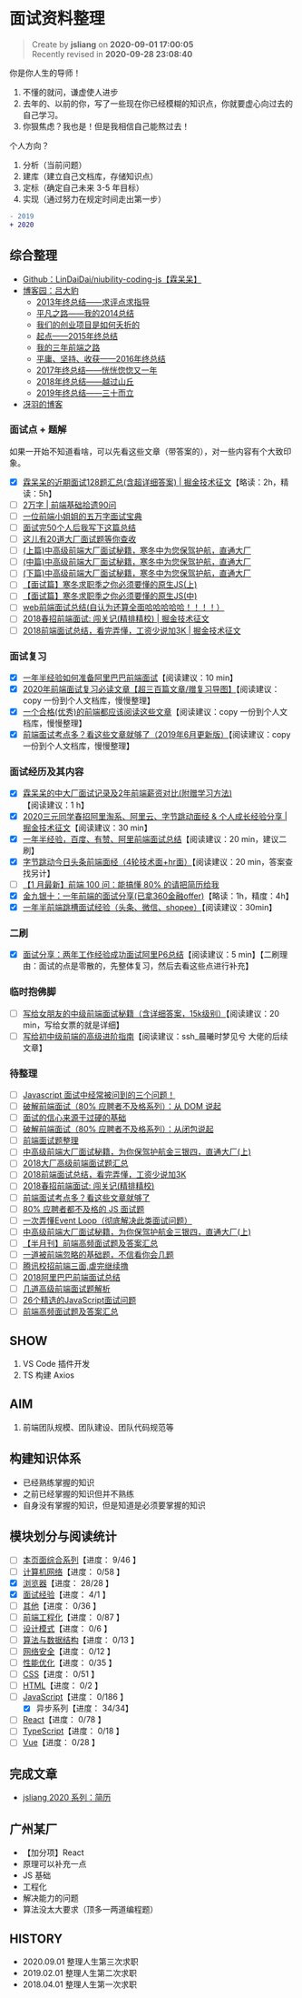 面试资料整理
===

> Create by **jsliang** on **2020-09-01 17:00:05**  
> Recently revised in **2020-09-28 23:08:40**

你是你人生的导师！

1. 不懂的就问，谦虚使人进步
2. 去年的、以前的你，写了一些现在你已经模糊的知识点，你就要虚心向过去的自己学习。
3. 你狠焦虑？我也是！但是我相信自己能熬过去！

个人方向？

1. 分析（当前问题）
2. 建库（建立自己文档库，存储知识点）
3. 定标（确定自己未来 3-5 年目标）
4. 实现（通过努力在规定时间走出第一步）

```diff
- 2019
+ 2020
```

## 综合整理

* [Github：LinDaiDai/niubility-coding-js【霖呆呆】](https://github.com/LinDaiDai/niubility-coding-js)
* [博客园：吕大豹](https://www.cnblogs.com/lvdabao/)
  * [2013年终总结——求评点求指导](https://www.cnblogs.com/lvdabao/p/3506352.html)
  * [平凡之路——我的2014总结](https://www.cnblogs.com/lvdabao/p/2014_summary.html)
  * [我们的创业项目是如何夭折的](https://www.cnblogs.com/lvdabao/p/4596429.html)
  * [起点——2015年终总结](https://www.cnblogs.com/lvdabao/p/5178852.html)
  * [我的三年前端之路](https://www.cnblogs.com/lvdabao/p/5658389.html)
  * [平庸、坚持、收获——2016年终总结](https://www.cnblogs.com/lvdabao/p/6228024.html)
  * [2017年终总结——恍恍惚惚又一年](https://www.cnblogs.com/lvdabao/p/8258025.html)
  * [2018年终总结——越过山丘](https://www.cnblogs.com/lvdabao/p/10211898.html)
  * [2019年终总结——三十而立](https://www.cnblogs.com/lvdabao/p/12142637.html)
* [冴羽的博客](https://github.com/mqyqingfeng/Blog)

### 面试点 + 题解

如果一开始不知道看啥，可以先看这些文章（带答案的），对一些内容有个大致印象。

* [x] [霖呆呆的近期面试128题汇总(含超详细答案) | 掘金技术征文](https://juejin.im/post/6844904151369908232)【略读：2h，精读：5h】
* [ ] [2万字 | 前端基础拾遗90问](https://juejin.im/post/6844904116552990727)
* [ ] [一位前端小姐姐的五万字面试宝典](https://juejin.im/post/6844904121380667399)
* [ ] [面试完50个人后我写下这篇总结](https://juejin.im/post/6844904019165446158)
* [ ] [这儿有20道大厂面试题等你查收](https://juejin.im/post/6844903874705227789)
* [ ] [(上篇)中高级前端大厂面试秘籍，寒冬中为您保驾护航，直通大厂](https://juejin.im/post/6844903776512393224)
* [ ] [(中篇)中高级前端大厂面试秘籍，寒冬中为您保驾护航，直通大厂](https://juejin.im/post/6844903801153945608)
* [ ] [(下篇)中高级前端大厂面试秘籍，寒冬中为您保驾护航，直通大厂](https://juejin.im/post/6844903830979608584)
* [ ] [【面试篇】寒冬求职季之你必须要懂的原生JS(上)](https://juejin.im/post/6844903815053852685)
* [ ] [【面试篇】寒冬求职季之你必须要懂的原生JS(中)](https://juejin.im/post/6844903828093927431)
* [ ] [web前端面试总结(自认为还算全面哈哈哈哈哈！！！！）](https://juejin.im/post/6844903976693940231)
* [ ] [2018春招前端面试: 闯关记(精排精校) | 掘金技术征文](https://juejin.im/post/6844903570001625102)
* [ ] [2018前端面试总结，看完弄懂，工资少说加3K | 掘金技术征文](https://juejin.im/post/6844903673009553416)

### 面试复习

* [x] [一年半经验如何准备阿里巴巴前端面试](https://juejin.im/post/6844904072345026574)【阅读建议：10 min】
* [x] [2020年前端面试复习必读文章【超三百篇文章/赠复习导图】](https://juejin.im/post/6844904116339261447)【阅读建议：copy 一份到个人文档库，慢慢整理】
* [x] [一个合格(优秀)的前端都应该阅读这些文章](https://juejin.im/post/6844903896637259784)【阅读建议：copy 一份到个人文档库，慢慢整理】
* [x] [前端面试考点多？看这些文章就够了（2019年6月更新版）](https://juejin.im/post/6844903577220349959)【阅读建议：copy 一份到个人文档库，慢慢整理】

### 面试经历及其内容

* [x] [霖呆呆的中大厂面试记录及2年前端薪资对比(附赠学习方法)](https://juejin.im/post/6844904181627781128)【阅读建议：1 h】
* [x] [2020三元同学春招阿里淘系、阿里云、字节跳动面经 & 个人成长经验分享 | 掘金技术征文](https://juejin.im/post/6844904106537009159)【阅读建议：30 min】
* [x] [一年半经验，百度、有赞、阿里前端面试总结](https://juejin.im/post/6844903715669999629)【阅读建议：20 min，建议二刷】
* [x] [字节跳动今日头条前端面经（4轮技术面+hr面）](https://juejin.im/post/6844904088337907720)【阅读建议：20 min，答案查找另计】
* [ ] [【1 月最新】前端 100 问：能搞懂 80% 的请把简历给我](https://juejin.im/post/6844903885488783374)
* [x] [金九银十：一年前端的面试分享(已拿360金融offer)](https://juejin.im/post/6874275613360783368)【略读：1h，精度：4h】
* [x] [一年半前端跳槽面试经验（头条、微信、shopee）](https://zhuanlan.zhihu.com/p/114028796)【阅读建议：30min】

### 二刷

* [x] [面试分享：两年工作经验成功面试阿里P6总结](https://juejin.im/post/6844903928442667015)【阅读建议：5 min】【二刷理由：面试的点是零散的，先整体复习，然后去看这些点进行补充】

### 临时抱佛脚

* [ ] [写给女朋友的中级前端面试秘籍（含详细答案，15k级别）](https://juejin.im/post/6844904115428917255)【阅读建议：20 min，写给女票的就是详细】
* [ ] [写给初中级前端的高级进阶指南](https://juejin.im/post/6844904103504527374)【阅读建议：ssh_晨曦时梦见兮 大佬的后续文章】

### 待整理

* [ ] [Javascript 面试中经常被问到的三个问题！](https://segmentfault.com/a/1190000018257074)
* [ ] [破解前端面试（80% 应聘者不及格系列）：从 DOM 说起](https://juejin.im/post/6844903474547671047)
* [ ] [面试的信心来源于过硬的基础](https://segmentfault.com/a/1190000013331105)
* [ ] [破解前端面试（80% 应聘者不及格系列）：从闭包说起](https://juejin.im/post/6844903474212143117#heading-0)
* [ ] [前端面试题整理](http://blog.poetries.top/FE-Interview-Questions/)
* [ ] [中高级前端大厂面试秘籍，为你保驾护航金三银四，直通大厂(上)](https://juejin.im/post/6844903776512393224#heading-13)
* [ ] [2018大厂高级前端面试题汇总](https://juejin.im/post/6844903695411314696)
* [ ] [2018前端面试总结，看完弄懂，工资少说加3K](https://juejin.im/post/6844903673009553416)
* [ ] [2018春招前端面试: 闯关记(精排精校)](https://juejin.im/post/6844903570001625102)
* [ ] [前端面试考点多？看这些文章就够了](https://juejin.im/post/6844903577220349959)
* [ ] [80% 应聘者都不及格的 JS 面试题](https://juejin.im/post/6844903470466629640)
* [ ] [一次弄懂Event Loop（彻底解决此类面试问题）](https://juejin.im/post/6844903764202094606)
* [ ] [中高级前端大厂面试秘籍，为你保驾护航金三银四，直通大厂(上)](https://juejin.im/post/6844903776512393224)
* [ ] [【半月刊】前端高频面试题及答案汇总](https://juejin.im/post/6844903778387247117)
* [ ] [一道被前端忽略的基础题，不信看你会几题](https://juejin.im/post/6844903778479505416)
* [ ] [腾讯校招前端三面,虐完继续撸](https://juejin.im/post/6844903497884762119)
* [ ] [2018阿里巴巴前端面试总结](https://juejin.im/post/6844903580860678158)
* [ ] [几道高级前端面试题解析](https://juejin.im/post/6844903598707441672)
* [ ] [26个精选的JavaScript面试问题](https://zhuanlan.zhihu.com/p/46958191)
* [ ] [前端高频面试题及答案汇总](https://juejin.im/post/6844903778387247117)

## SHOW

1. VS Code 插件开发
2. TS 构建 Axios

## AIM

1. 前端团队规模、团队建设、团队代码规范等

## 构建知识体系

* 已经熟练掌握的知识
* 之前已经掌握的知识但并不熟练
* 自身没有掌握的知识，但是知道是必须要掌握的知识

## 模块划分与阅读统计

* [ ] [本页面综合系列](./README.md)【进度： 9/46 】
* [ ] [计算机网络](./计算机网络/README.md)【进度： 0/58 】
* [x] [浏览器](./浏览器/README.md)【进度： 28/28 】
* [x] [面试经验](./面试经验/README.md)【进度： 4/1 】
* [ ] [其他](./其他/README.md)【进度： 0/36 】
* [ ] [前端工程化](./前端工程化/README.md)【进度： 0/87 】
* [ ] [设计模式](./设计模式/README.md)【进度： 0/6 】
* [ ] [算法与数据结构](./算法与数据结构/README.md)【进度： 0/13 】
* [ ] [网络安全](./网络安全/README.md)【进度： 0/12 】
* [ ] [性能优化](./性能优化/README.md)【进度： 0/35 】
* [ ] [CSS](./CSS/README.md)【进度： 0/51 】
* [ ] [HTML](./HTML/README.md)【进度： 0/2 】
* [ ] [JavaScript](./JavaScript/README.md)【进度： 0/186 】
  * [x] 异步系列【进度： 34/34】
* [ ] [React](./React/README.md)【进度： 0/78 】
* [ ] [TypeScript](./TypeScript/README.md)【进度： 0/18 】
* [ ] [Vue](./Vue/README.md)【进度： 0/28 】

## 完成文章

* [jsliang 2020 系列：简历](https://github.com/LiangJunrong/document-library/blob/master/other-library/interview/%E9%9D%A2%E8%AF%95%E8%B5%84%E6%96%99%E6%95%B4%E7%90%86/%E7%AE%80%E5%8E%86/2020%20%E7%AE%80%E5%8E%86.md)

## 广州某厂

* 【加分项】React
* 原理可以补充一点
* JS 基础
* 工程化
* 解决能力的问题
* 算法没太大要求（顶多一两道编程题）

## HISTORY

* 2020.09.01 整理人生第三次求职
* 2019.02.01 整理人生第二次求职
* 2018.04.01 整理人生第一次求职